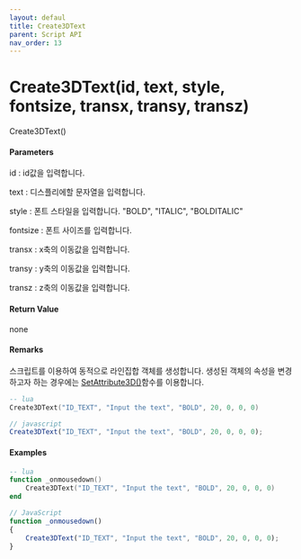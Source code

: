 ```yaml
---
layout: defaul
title: Create3DText
parent: Script API
nav_order: 13
---
```

# Create3DText\(id, text, style, fontsize, transx, transy, transz\)

Create3DText\(\)

#### Parameters

id : id값을 입력합니다.

text : 디스플리에할 문자열을 입력합니다.

style : 폰트 스타일을 입력합니다. "BOLD", "ITALIC", "BOLDITALIC"

fontsize : 폰트 사이즈를 입력합니다.

transx : x축의 이동값을 입력합니다.

transy : y축의 이동값을 입력합니다.

transz :  z축의 이동값을 입력합니다.

#### Return Value

none

#### Remarks

스크립트를 이용하여 동적으로 라인집합 객체를 생성합니다. 생성된 객체의 속성을 변경하고자 하는 경우에는 [SetAttribute3D\(\)](https://expnuni.gitbooks.io/enuspace/content/ScriptAPI/SetAttribute3D.html)함수를 이용합니다.

```lua
-- lua
Create3DText("ID_TEXT", "Input the text", "BOLD", 20, 0, 0, 0)
```

```js
// javascript
Create3DText("ID_TEXT", "Input the text", "BOLD", 20, 0, 0, 0);
```

#### 

#### Examples

```lua
-- lua
function _onmousedown()
    Create3DText("ID_TEXT", "Input the text", "BOLD", 20, 0, 0, 0)
end
```

```js
// JavaScript
function _onmousedown()
{    
    Create3DText("ID_TEXT", "Input the text", "BOLD", 20, 0, 0, 0);
}
```



